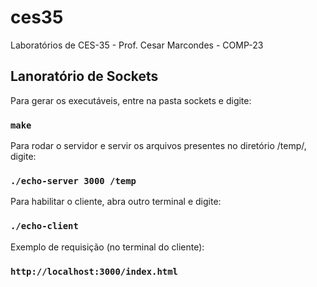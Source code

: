 # ces35
Laboratórios de CES-35  - Prof. Cesar Marcondes - COMP-23

## Lanoratório de Sockets
Para gerar os executáveis, entre na pasta sockets e digite:

### `make`

Para rodar o servidor e servir os arquivos presentes no diretório /temp/, digite:

### `./echo-server 3000 /temp`

Para habilitar o cliente, abra outro terminal e digite:

### `./echo-client`

Exemplo de requisição (no terminal do cliente):

### `http://localhost:3000/index.html`

